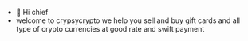 - 👋 Hi chief
- welcome to crypsycrypto
we help you sell and buy gift cards and all type of crypto currencies at good rate and swift payment

<!---
Mooreso/Mooreso is a ✨ special ✨ repository because its `README.md` (this file) appears on your GitHub profile.
You can click the Preview link to take a look at your changes.
--->
